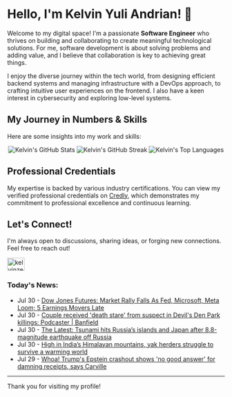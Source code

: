 # Hello, I'm Kelvin Yuli Andrian! 👋

Welcome to my digital space! I'm a passionate **Software Engineer** who thrives on building and collaborating to create meaningful technological solutions. For me, software development is about solving problems and adding value, and I believe that collaboration is key to achieving great things.

I enjoy the diverse journey within the tech world, from designing efficient backend systems and managing infrastructure with a DevOps approach, to crafting intuitive user experiences on the frontend. I also have a keen interest in cybersecurity and exploring low-level systems.

## My Journey in Numbers & Skills

Here are some insights into my work and skills:

<p align="center">
  <img src="https://github-readme-stats.vercel.app/api?username=kelvinzer0&show_icons=true&theme=radical" alt="Kelvin's GitHub Stats" />
  <img src="https://github-readme-streak-stats.herokuapp.com/?user=kelvinzer0&theme=radical" alt="Kelvin's GitHub Streak" />
  <img src="https://github-readme-stats.vercel.app/api/top-langs/?username=kelvinzer0&layout=compact&theme=radical" alt="Kelvin's Top Languages" />
</p>

## Professional Credentials

My expertise is backed by various industry certifications. You can view my verified professional credentials on [Credly](https://www.credly.com/users/kelvin-yuli-andrian/badges), which demonstrates my commitment to professional excellence and continuous learning.

## Let's Connect!

I'm always open to discussions, sharing ideas, or forging new connections. Feel free to reach out!

<p align="left">
    <a href="https://linkedin.com/in/kelvinzero" target="blank"><img align="center" src="https://cdn.jsdelivr.net/npm/simple-icons@3.0.1/icons/linkedin.svg" alt="kelvinzero" height="30" width="40" /></a>
</p>

### Today's News:

<!-- feed start -->
- Jul 30 - [Dow Jones Futures: Market Rally Falls As Fed, Microsoft, Meta Loom; 5 Earnings Movers Late](https://www.investors.com/market-trend/stock-market-today/dow-jones-futures-fed-microsoft-meta-earnings/?src=A00220&yptr=yahoo)
- Jul 30 - [Couple received 'death stare' from suspect in Devil's Den Park killings: Podcaster | Banfield](https://www.yahoo.com/news/videos/couple-received-death-stare-suspect-023608074.html)
- Jul 30 - [The Latest: Tsunami hits Russia’s islands and Japan after 8.8-magnitude earthquake off Russia](https://www.yahoo.com/news/articles/latest-tsunami-hits-russia-kuril-023011016.html)
- Jul 30 - [High in India’s Himalayan mountains, yak herders struggle to survive a warming world](https://www.yahoo.com/news/articles/high-india-himalayan-mountains-yak-011756884.html)
- Jul 29 - [Whoa! Trump's Epstein crashout shows 'no good answer' for damning receipts, says Carville](https://www.yahoo.com/news/videos/whoa-trumps-epstein-crashout-shows-233930967.html)
<!-- feed end -->

---

Thank you for visiting my profile!